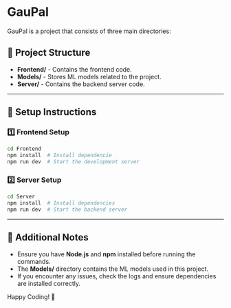 # GauPal

GauPal is a project that consists of three main directories:

## 📂 Project Structure
- **Frontend/** - Contains the frontend code.
- **Models/** - Stores ML models related to the project.
- **Server/** - Contains the backend server code.

---

## 🚀 Setup Instructions

### 1️⃣ Frontend Setup
```sh
cd Frontend
npm install  # Install dependencie
npm run dev  # Start the development server
```

### 2️⃣ Server Setup
```sh
cd Server
npm install  # Install dependencies
npm run dev  # Start the backend server
```

---

## 📌 Additional Notes
- Ensure you have **Node.js** and **npm** installed before running the commands.
- The **Models/** directory contains the ML models used in this project.
- If you encounter any issues, check the logs and ensure dependencies are installed correctly.

Happy Coding! 🚀
